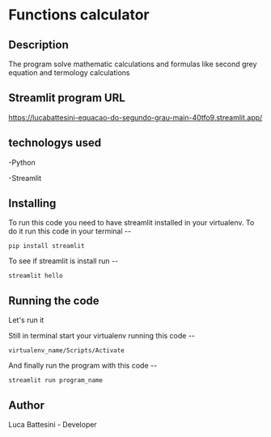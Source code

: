 # Functions calculator

## Description
The program solve mathematic calculations and formulas like second grey equation and termology calculations

## Streamlit program URL
https://lucabattesini-equacao-do-segundo-grau-main-40tfo9.streamlit.app/

## technologys used
-Python

-Streamlit

## Installing 
To run this code you need to have streamlit installed in your virtualenv. To do it run this code in your terminal --

    pip install streamlit

To see if streamlit is install run --

    streamlit hello

## Running the code
Let's run it

Still in terminal start your virtualenv running this code --

    virtualenv_name/Scripts/Activate

And finally run the program with this code --

    streamlit run program_name


## Author
Luca Battesini - Developer